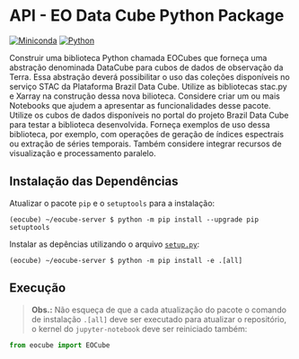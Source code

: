 # API - EO Data Cube Python Package

[![Miniconda](https://img.shields.io/badge/miniconda-3-green)](https://docs.conda.io/en/latest/miniconda.html)
[![Python](https://img.shields.io/badge/python-3.8-green)](https://www.python.org/)

Construir uma biblioteca Python chamada EOCubes que forneça uma abstração denominada DataCube para cubos de dados de observação da Terra. Essa abstração deverá possibilitar o uso das coleções disponíveis no serviço STAC da Plataforma Brazil Data Cube. Utilize as bibliotecas stac.py e Xarray na construção dessa nova bilioteca. Considere criar um ou mais Notebooks que ajudem a apresentar as funcionalidades desse pacote. Utilize os cubos de dados disponíveis no portal do projeto Brazil Data Cube para testar a biblioteca desenvolvida. Forneça exemplos de uso dessa biblioteca, por exemplo, com operações de geração de índices espectrais ou extração de séries temporais. Também considere integrar recursos de visualização e processamento paralelo.

## Instalação das Dependências

Atualizar o pacote `pip` e o `setuptools` para a instalação:

~~~shell
(eocube) ~/eocube-server $ python -m pip install --upgrade pip setuptools
~~~

Instalar as depências utilizando o arquivo [`setup.py`](./setup.py):

~~~shell
(eocube) ~/eocube-server $ python -m pip install -e .[all]
~~~

## Execução

> **Obs.:** Não esqueça de que a cada atualização do pacote o comando de instalação `.[all]` deve ser executado para atualizar o repositório, o kernel do `jupyter-notebook` deve ser reiniciado também:

~~~python
from eocube import EOCube
~~~
